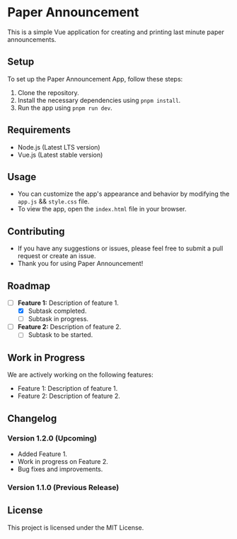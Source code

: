 # Paper Announcement

This is a simple Vue application for creating and printing last minute paper announcements.

## Setup

To set up the Paper Announcement App, follow these steps:

1. Clone the repository.
2. Install the necessary dependencies using `pnpm install`.
3. Run the app using `pnpm run dev`.

## Requirements

- Node.js (Latest LTS version)
- Vue.js (Latest stable version)

## Usage

- You can customize the app's appearance and behavior by modifying the `app.js` && `style.css` file.
- To view the app, open the `index.html` file in your browser.

## Contributing

- If you have any suggestions or issues, please feel free to submit a pull request or create an issue.
- Thank you for using Paper Announcement!

## Roadmap

- [ ] **Feature 1:** Description of feature 1.
  - [x] Subtask completed.
  - [ ] Subtask in progress.
- [ ] **Feature 2:** Description of feature 2.
  - [ ] Subtask to be started.

## Work in Progress

We are actively working on the following features:

- Feature 1: Description of feature 1.
- Feature 2: Description of feature 2.

## Changelog

### Version 1.2.0 (Upcoming)

- Added Feature 1.
- Work in progress on Feature 2.
- Bug fixes and improvements.

### Version 1.1.0 (Previous Release)

## License

This project is licensed under the MIT License.
